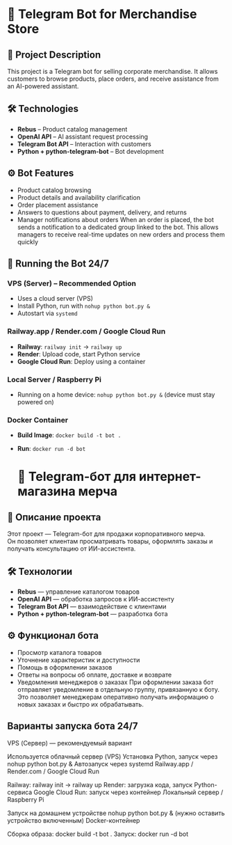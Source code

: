 # 🤖 Telegram Bot for Merchandise Store

## 🔹 Project Description
This project is a Telegram bot for selling corporate merchandise. It allows customers to browse products, place orders, and receive assistance from an AI-powered assistant.

## 🛠️ Technologies
- **Rebus** – Product catalog management
- **OpenAI API** – AI assistant request processing
- **Telegram Bot API** – Interaction with customers
- **Python + python-telegram-bot** – Bot development

## ⚙️ Bot Features
- Product catalog browsing
- Product details and availability clarification
- Order placement assistance
- Answers to questions about payment, delivery, and returns
- Manager notifications about orders
When an order is placed, the bot sends a notification to a dedicated group linked to the bot. This allows managers to receive real-time updates on new orders and process them quickly

## 🔄 Running the Bot 24/7
### VPS (Server) – Recommended Option
- Uses a cloud server (VPS)
- Install Python, run with `nohup python bot.py &`
- Autostart via `systemd`

### Railway.app / Render.com / Google Cloud Run
- **Railway**: `railway init` → `railway up`
- **Render**: Upload code, start Python service
- **Google Cloud Run**: Deploy using a container

### Local Server / Raspberry Pi
- Running on a home device: `nohup python bot.py &` (device must stay powered on)

### Docker Container
- **Build Image**: `docker build -t bot .`
- **Run**: `docker run -d bot`

  # 🤖 Telegram-бот для интернет-магазина мерча

## 🔹 Описание проекта
Этот проект — Telegram-бот для продажи корпоративного мерча.  
Он позволяет клиентам просматривать товары, оформлять заказы и получать консультацию от ИИ-ассистента.

## 🛠️ Технологии
- **Rebus** — управление каталогом товаров
- **OpenAI API** — обработка запросов к ИИ-ассистенту
- **Telegram Bot API** — взаимодействие с клиентами
- **Python + python-telegram-bot** — разработка бота

## ⚙️ Функционал бота
 - Просмотр каталога товаров  
 - Уточнение характеристик и доступности  
 - Помощь в оформлении заказов  
 - Ответы на вопросы об оплате, доставке и возврате  
 - Уведомления менеджеров о заказах
При оформлении заказа бот отправляет уведомление в отдельную группу, привязанную к боту. Это позволяет менеджерам оперативно получать информацию о новых заказах и быстро их обрабатывать. 

 ##  Варианты запуска бота 24/7
VPS (Сервер) — рекомендуемый вариант

Используется облачный сервер (VPS)
Установка Python, запуск через nohup python bot.py &
Автозапуск через systemd
Railway.app / Render.com / Google Cloud Run

Railway: railway init → railway up
Render: загрузка кода, запуск Python-сервиса
Google Cloud Run: запуск через контейнер
Локальный сервер / Raspberry Pi

Запуск на домашнем устройстве
nohup python bot.py & (нужно оставить устройство включенным)
Docker-контейнер

Сборка образа: docker build -t bot .
Запуск: docker run -d bot
